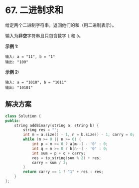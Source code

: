 # 67. 二进制求和

给定两个二进制字符串，返回他们的和（用二进制表示）。

输入为**非空**字符串且只包含数字 `1` 和 `0`。

**示例 1:**

```
输入: a = "11", b = "1"
输出: "100"
```

**示例 2:**

```
输入: a = "1010", b = "1011"
输出: "10101"
```

## 解决方案

```c++
class Solution {
public:
    string addBinary(string a, string b) {
        string res = "";
        int m = a.size() - 1, n = b.size() - 1, carry = 0;
        while (m >= 0 || n >= 0) {
            int p = m >= 0 ? a[m--] - '0' : 0;
            int q = n >= 0 ? b[n--] - '0' : 0;
            int sum = p + q + carry;
            res = to_string(sum % 2) + res;
            carry = sum / 2;
        }
        return carry == 1 ? "1" + res : res;   
    }
};
```

